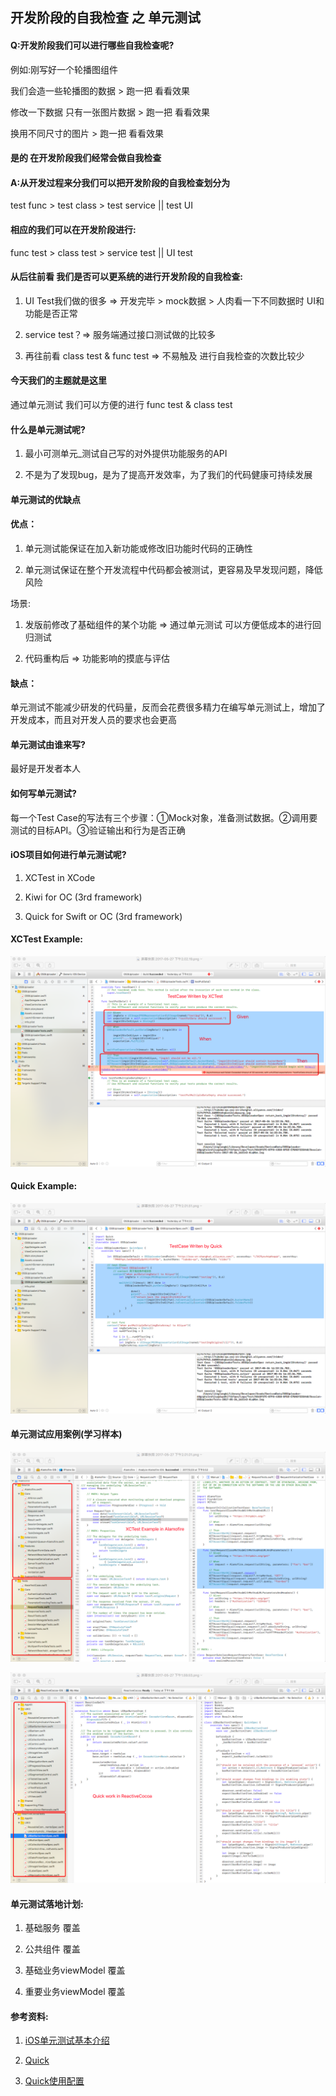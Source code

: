 ## 开发阶段的自我检查 之 单元测试

#### Q:开发阶段我们可以进行哪些自我检查呢?

例如:刚写好一个轮播图组件

我们会造一些轮播图的数据 > 跑一把 看看效果

修改一下数据 只有一张图片数据 > 跑一把 看看效果

换用不同尺寸的图片 > 跑一把 看看效果

#### 是的 在开发阶段我们经常会做自我检查

#### A:从开发过程来分我们可以把开发阶段的自我检查划分为

test func > test class > test service || test UI

#### 相应的我们可以在开发阶段进行:

func test > class test > service test || UI test

#### 从后往前看 我们是否可以更系统的进行开发阶段的自我检查:

1. UI Test我们做的很多 => 开发完毕 > mock数据 > 人肉看一下不同数据时 UI和功能是否正常

2. service test？=> 服务端通过接口测试做的比较多

3. 再往前看 class test & func test => 不易触及 进行自我检查的次数比较少

#### 今天我们的主题就是这里

通过单元测试 我们可以方便的进行 func test & class test

#### 什么是单元测试呢?

1. 最小可测单元_测试自己写的对外提供功能服务的API

2. 不是为了发现bug，是为了提高开发效率，为了我们的代码健康可持续发展

#### 单元测试的优缺点

#### 优点：

1. 单元测试能保证在加入新功能或修改旧功能时代码的正确性

2. 单元测试保证在整个开发流程中代码都会被测试，更容易及早发现问题，降低风险

场景:

1. 发版前修改了基础组件的某个功能 => 通过单元测试 可以方便低成本的进行回归测试

2. 代码重构后 => 功能影响的摸底与评估

#### 缺点：

单元测试不能减少研发的代码量，反而会花费很多精力在编写单元测试上，增加了开发成本，而且对开发人员的要求也会更高

#### 单元测试由谁来写?

最好是开发者本人

#### 如何写单元测试?

每一个Test Case的写法有三个步骤：①Mock对象，准备测试数据。②调用要测试的目标API。③验证输出和行为是否正确

#### iOS项目如何进行单元测试呢?

1. XCTest in XCode

2. Kiwi for OC (3rd framework)

3. Quick for Swift or OC (3rd framework)

#### XCTest Example:

![TestCaseWritenByXCTest](https://raw.githubusercontent.com/Nirvana-icy/candyImg/master/UnitTest/TestCaseWritenByXCTest.png)

#### Quick Example:

![TestCaseWritenByQuick](https://raw.githubusercontent.com/Nirvana-icy/candyImg/master/UnitTest/TestCaseWritenByQuick.png)

#### 单元测试应用案例(学习样本)

![XCTestWorkInAF](https://raw.githubusercontent.com/Nirvana-icy/candyImg/master/UnitTest/XCTestWorkInAF.png)

![QuickWorkinRAC](https://raw.githubusercontent.com/Nirvana-icy/candyImg/master/UnitTest/QuickWorkinRAC.png)

#### 单元测试落地计划:

1. 基础服务  覆盖

2. 公共组件  覆盖

3. 基础业务viewModel 覆盖

4. 重要业务viewModel 覆盖

#### 参考资料:

1. [iOS单元测试基本介绍](https://baiduhidevios.github.io/2016/03/20/iOS单元测试/)

2. [Quick](https://github.com/Quick/Quick)

3. [Quick使用配置](http://www.jianshu.com/p/95e84dcada56)
